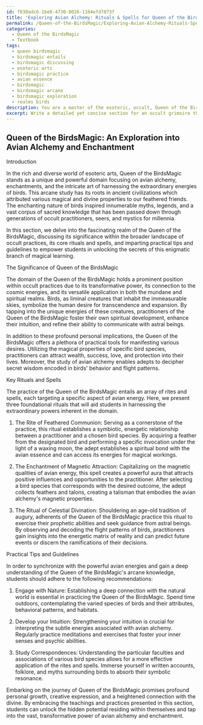 ```yaml
---
id: f830adc6-1be8-4730-8026-1104efd7073f
title: 'Exploring Avian Alchemy: Rituals & Spells for Queen of the Birds Magic'
permalink: /Queen-of-the-BirdsMagic/Exploring-Avian-Alchemy-Rituals-Spells-for-Queen-of-the-Birds-Magic/
categories:
  - Queen of the BirdsMagic
  - Textbook
tags:
  - queen birdsmagic
  - birdsmagic entails
  - birdsmagic discussing
  - esoteric arts
  - birdsmagic practice
  - avian essence
  - birdsmagic
  - birdsmagic arcane
  - birdsmagic exploration
  - realms birds
description: You are a master of the esoteric, occult, Queen of the BirdsMagic and education, you have written many textbooks on the subject in ways that provide students with rich and deep understanding of the subject. You are being asked to write textbook-like sections on a topic and you do it with full context, explainability, and reliability in accuracy to the true facts of the topic at hand, in a textbook style that a student would easily be able to learn from, in a rich, engaging, and contextual way. Always include relevant context (such as formulas and history), related concepts, and in a way that someone can gain deep insights from.
excerpt: Write a detailed yet concise section for an occult grimoire that focuses on the esoteric domain of the Queen of the BirdsMagic. Include an introduction to the topic, the significance of this domain within the broader occult practices, key rituals or spells associated with it, and practical tips and guidelines for a student to utilize in order to enrich their understanding of Queen of the BirdsMagic and its implications on their magical development.
---
```


## Queen of the BirdsMagic: An Exploration into Avian Alchemy and Enchantment

Introduction

In the rich and diverse world of esoteric arts, Queen of the BirdsMagic stands as a unique and powerful domain focusing on avian alchemy, enchantments, and the intricate art of harnessing the extraordinary energies of birds. This arcane study has its roots in ancient civilizations which attributed various magical and divine properties to our feathered friends. The enchanting nature of birds inspired innumerable myths, legends, and a vast corpus of sacred knowledge that has been passed down through generations of occult practitioners, seers, and mystics for millennia.

In this section, we delve into the fascinating realm of the Queen of the BirdsMagic, discussing its significance within the broader landscape of occult practices, its core rituals and spells, and imparting practical tips and guidelines to empower students in unlocking the secrets of this enigmatic branch of magical learning.

The Significance of Queen of the BirdsMagic

The domain of the Queen of the BirdsMagic holds a prominent position within occult practices due to its transformative power, its connection to the cosmic energies, and its versatile application in both the mundane and spiritual realms. Birds, as liminal creatures that inhabit the immeasurable skies, symbolize the human desire for transcendence and expansion. By tapping into the unique energies of these creatures, practitioners of the Queen of the BirdsMagic foster their own spiritual development, enhance their intuition, and refine their ability to communicate with astral beings.

In addition to these profound personal implications, the Queen of the BirdsMagic offers a plethora of practical tools for manifesting various desires. Utilizing the magical properties of specific bird species, practitioners can attract wealth, success, love, and protection into their lives. Moreover, the study of avian alchemy enables adepts to decipher secret wisdom encoded in birds' behavior and flight patterns.

Key Rituals and Spells

The practice of the Queen of the BirdsMagic entails an array of rites and spells, each targeting a specific aspect of avian energy. Here, we present three foundational rituals that will aid students in harnessing the extraordinary powers inherent in the domain.

1. The Rite of Feathered Communion: Serving as a cornerstone of the practice, this ritual establishes a symbiotic, energetic relationship between a practitioner and a chosen bird species. By acquiring a feather from the designated bird and performing a specific invocation under the light of a waxing moon, the adept establishes a spiritual bond with the avian essence and can access its energies for magical workings.

2. The Enchantment of Magnetic Attraction: Capitalizing on the magnetic qualities of avian energy, this spell creates a powerful aura that attracts positive influences and opportunities to the practitioner. After selecting a bird species that corresponds with the desired outcome, the adept collects feathers and talons, creating a talisman that embodies the avian alchemy's magnetic properties.

3. The Ritual of Celestial Divination: Shouldering an age-old tradition of augury, adherents of the Queen of the BirdsMagic practice this ritual to exercise their prophetic abilities and seek guidance from astral beings. By observing and decoding the flight patterns of birds, practitioners gain insights into the energetic matrix of reality and can predict future events or discern the ramifications of their decisions.

Practical Tips and Guidelines

In order to synchronize with the powerful avian energies and gain a deep understanding of the Queen of the BirdsMagic's arcane knowledge, students should adhere to the following recommendations:

1. Engage with Nature: Establishing a deep connection with the natural world is essential in practicing the Queen of the BirdsMagic. Spend time outdoors, contemplating the varied species of birds and their attributes, behavioral patterns, and habitats.

2. Develop your Intuition: Strengthening your intuition is crucial for interpreting the subtle energies associated with avian alchemy. Regularly practice meditations and exercises that foster your inner senses and psychic abilities.

3. Study Correspondences: Understanding the particular faculties and associations of various bird species allows for a more effective application of the rites and spells. Immerse yourself in written accounts, folklore, and myths surrounding birds to absorb their symbolic resonance.

Embarking on the journey of Queen of the BirdsMagic promises profound personal growth, creative expression, and a heightened connection with the divine. By embracing the teachings and practices presented in this section, students can unlock the hidden potential residing within themselves and tap into the vast, transformative power of avian alchemy and enchantment.
